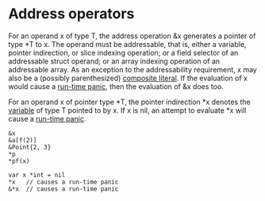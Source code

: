 # Address operators

For an operand x of type T, the address operation &x generates a pointer of type *T to x. The operand must be addressable, that is, either a variable, pointer indirection, or slice indexing operation; or a field selector of an addressable struct operand; or an array indexing operation of an addressable array. As an exception to the addressability requirement, x may also be a (possibly parenthesized) [composite literal](/Expressions/composite_literals.html). If the evaluation of x would cause a [run-time panic](/Run-time%20panics/), then the evaluation of &x does too.

For an operand x of pointer type *T, the pointer indirection *x denotes the [variable](/Variables/) of type T pointed to by x. If x is nil, an attempt to evaluate *x will cause a [run-time panic](/Run-time%20panics/).

    &x
    &a[f(2)]
    &Point{2, 3}
    *p
    *pf(x)
    
    var x *int = nil
    *x   // causes a run-time panic
    &*x  // causes a run-time panic